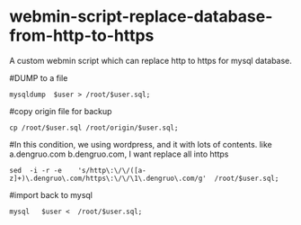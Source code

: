 # webmin-script-replace-database-from-http-to-https
A custom webmin script which can replace http to https for mysql database.

#DUMP to a file

`mysqldump  $user > /root/$user.sql;` 

#copy origin file for backup

`cp /root/$user.sql /root/origin/$user.sql;` 

#In this condition, we using wordpress, and it with lots of contents.  like a.dengruo.com b.dengruo.com, I want replace all into https

`sed  -i -r -e    's/http\:\/\/([a-z]+)\.dengruo\.com/https\:\/\/\1\.dengruo\.com/g'  /root/$user.sql;`

#import back to mysql

`mysql   $user <  /root/$user.sql;` 
